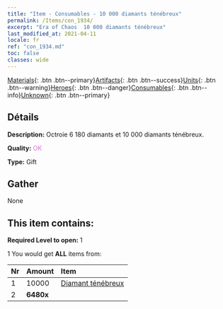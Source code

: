 ```yaml
---
title: "Item - Consumables - 10 000 diamants ténébreux"
permalink: /Items/con_1934/
excerpt: "Era of Chaos  10 000 diamants ténébreux"
last_modified_at: 2021-04-11
locale: fr
ref: "con_1934.md"
toc: false
classes: wide
---
```

 [Materials](/fr/Items/){: .btn .btn--primary}[Artifacts](/fr/Items/Artifacts/){: .btn .btn--success}[Units](/fr/Items/Units/){: .btn .btn--warning}[Heroes](/fr/Items/Heroes/){: .btn .btn--danger}[Consumables](/fr/Items/Consumables/){: .btn .btn--info}[Unknown](/fr/Items/Unknown/){: .btn .btn--primary}

## Détails
 **Description:** Octroie 6 180 diamants et 10 000 diamants ténébreux.

 **Quality:** <span style="color: #DA70D6">OK</span>

 **Type:** Gift

## Gather

  None

## This item contains:

 **Required Level to open:** 1

 1 You would get **ALL** items  from:

  | Nr | Amount |     Item    |
  |:---|:-------|:------------|
  | 1 | 10000 | [Diamant ténébreux](/fr/Items/con_554/) | 
  | 2 |  **6480x** | <i class="fas fa-gem"/> |  | 
